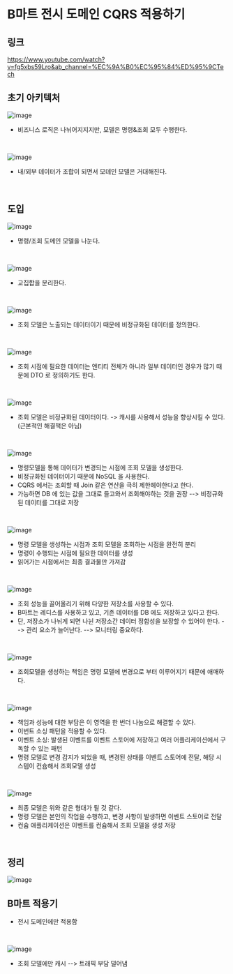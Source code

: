 # B마트 전시 도메인 CQRS 적용하기
## 링크
https://www.youtube.com/watch?v=fg5xbs59Lro&ab_channel=%EC%9A%B0%EC%95%84%ED%95%9CTech

## 초기 아키텍처
![image](https://user-images.githubusercontent.com/60383031/156912623-23064fd2-3ca5-4f9b-ae30-d995189177cf.png)

- 비즈니스 로직은 나뉘어지지지만, 모델은 명령&조회 모두 수행한다.

<br>

![image](https://user-images.githubusercontent.com/60383031/156912612-a5e5c01d-76fa-4965-be47-40781dc595ce.png)

- 내/외부 데이터가 조합이 되면서 모데인 모델은 거대해진다.

<br>

## 도입
![image](https://user-images.githubusercontent.com/60383031/156912644-63ff8537-c8f0-4038-af3a-b5ada3b82de0.png)

- 명령/조회 도메인 모델을 나눈다.

<br>

![image](https://user-images.githubusercontent.com/60383031/156912670-27fe1078-6910-4efb-a5a8-cbf79cf153ea.png)

- 교집합을 분리한다.

<br>

![image](https://user-images.githubusercontent.com/60383031/156912724-305508df-16ba-4999-be2f-fbff49beaa25.png)


- 조회 모델은 노출되는 데이터이기 때문에 비정규화된 데이터를 정의한다.

<br>

![image](https://user-images.githubusercontent.com/60383031/156912748-19c7e1d5-3cb6-47a9-8e1c-d90353ced962.png)


- 조회 시점에 필요한 데이터는 엔티티 전체가 아니라 일부 데이터인 경우가 많기 때문에 DTO 로 정의하기도 한다.


<br>

![image](https://user-images.githubusercontent.com/60383031/156912800-0d4d6b4d-898f-445a-8574-f3a4b44dd487.png)


- 조회 모델은 비정규화된 데이터이다. -> 캐시를 사용해서 성능을 향상시킬 수 있다. (근본적인 해결책은 아님)

<br>

![image](https://user-images.githubusercontent.com/60383031/156912844-89bb1621-9c8b-4f3f-aa3c-feaf9d57d77d.png)


- 명령모델을 통해 데이터가 변경되는 시점에 조회 모델을 생성한다. 
- 비정규화된 데이터이기 때문에 NoSQL 을 사용한다.
- CQRS 에서는 조회할 때 Join 같은 연산을 극히 제한헤야한다고 한다.
- 가능하면 DB 에 있는 값을 그대로 들고와서 조회해야하는 것을 권장 --> 비정규화된 데이터를 그대로 저장

<br>

![image](https://user-images.githubusercontent.com/60383031/156912907-82ffd53b-2f80-45bf-abad-7c56d438e6b7.png)


- 명령 모델을 생성하는 시점과 조회 모델을 조회하는 시점을 완전히 분리
- 명령이 수행되는 시점에 필요한 데이터를 생성
- 읽어가는 시점에서는 최종 결과물만 가져감

<br>

![image](https://user-images.githubusercontent.com/60383031/156912982-17d90d2e-469d-491e-9698-4559fe3134b6.png)

- 조회 성능을 끌어올리기 위해 다양한 저장소를 사용할 수 있다.
- B마트는 레디스를 사용하고 있고, 기존 데이터를 DB 에도 저장하고 있다고 한다.
- 단, 저장소가 나뉘게 되면 나뉜 저장소간 데이터 정합성을 보장할 수 있어야 한다. --> 관리 요소가 늘어난다. --> 모니터링 중요하다.

<br>

![image](https://user-images.githubusercontent.com/60383031/156913049-a15d9676-f5c5-4d74-b3f2-de43809f9e62.png)


- 조회모델을 생성하는 책임은 명령 모델에 변경으로 부터 이루어지기 때문에 애매하다.

<br>

![image](https://user-images.githubusercontent.com/60383031/156913347-a77da50b-039b-42c2-bd83-0b8c060cd426.png)


- 책임과 성능에 대한 부담은 이 영역을 한 번더 나눔으로 해결할 수 있다.
- 이번트 소싱 패턴을 적용할 수 있다.
- 이벤트 소싱: 발생된 이벤트를 이벤트 스토어에 저장하고 여러 어플리케이션에서 구독할 수 있는 패턴
- 명령 모델로 변경 감지가 되었을 때, 변경된 상태를 이벤트 스토어에 전달, 해당 시스템이 컨슘해서 조회모델 생성

<br>

![image](https://user-images.githubusercontent.com/60383031/156913428-bd661a32-0e2d-46c8-8e1f-13153ad3c71d.png)


- 최종 모델은 위와 같은 형대가 될 것 같다.
- 명령 모델은 본인의 작업을 수행하고, 변경 사항이 발생하면 이벤트 스토어로 전달
- 컨슘 애플리케이션은 이벤트를 컨슘해서 조회 모델을 생성 저장

<br>

## 정리
![image](https://user-images.githubusercontent.com/60383031/156913504-0ba4c9d9-a5bd-475b-972e-903b2bb75ece.png)

## B마트 적용기
- 전시 도메인에만 적용함

<br>

![image](https://user-images.githubusercontent.com/60383031/156914135-41c9f91e-0b24-460c-8ccb-d078de710083.png)

- 조회 모델에만 캐시 --> 트래픽 부담 덜어냄

